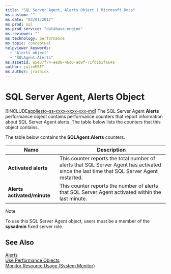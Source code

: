 ```yaml
---
title: "SQL Server Agent, Alerts Object | Microsoft Docs"
ms.custom: ""
ms.date: "03/01/2017"
ms.prod: sql
ms.prod_service: "database-engine"
ms.reviewer: ""
ms.technology: performance
ms.topic: conceptual
helpviewer_keywords: 
  - "Alerts object"
  - "SQLAgent:Alerts"
ms.assetid: e5e37f74-ee88-46d0-ad8f-71fd1b1fa64a
author: julieMSFT
ms.author: jrasnick
---
```

# SQL Server Agent, Alerts Object
[!INCLUDE[appliesto-ss-xxxx-xxxx-xxx-md](../../includes/appliesto-ss-xxxx-xxxx-xxx-md.md)]
  The SQL Server Agent **Alerts** performance object contains performance counters that report information about SQL Server Agent alerts. The table below lists the counters that this object contains.  
  
 The table below contains the **SQLAgent:Alerts** counters.  
  
|Name|Description|  
|----------|-----------------|  
|**Activated alerts**|This counter reports the total number of alerts that SQL Server Agent has activated since the last time that SQL Server Agent restarted.|  
|**Alerts activated/minute**|This counter reports the number of alerts that SQL Server Agent activated within the last minute.|  
  
> [!NOTE]  
>  To use this SQL Server Agent object, users must be a member of the **sysadmin** fixed server role.  
  
## See Also  
 [Alerts](../../ssms/agent/alerts.md)   
 [Use Performance Objects](../../ssms/agent/use-performance-objects.md)   
 [Monitor Resource Usage &#40;System Monitor&#41;](../../relational-databases/performance-monitor/monitor-resource-usage-system-monitor.md)  
  
  
